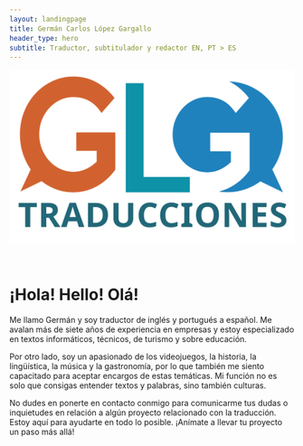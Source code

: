 ```yaml
---
layout: landingpage
title: Germán Carlos López Gargallo
header_type: hero
subtitle: Traductor, subtitulador y redactor EN, PT > ES
---
```


![GLGT_Logo](/assets/images/glgt_logo.svg)

&nbsp;
&nbsp;
&nbsp;

# ¡Hola! Hello! Olá!

Me llamo Germán y soy traductor de inglés y portugués a español. Me avalan más de siete años de experiencia en empresas y estoy especializado en textos informáticos, técnicos, de turismo y sobre educación.

Por otro lado, soy un apasionado de los videojuegos, la historia, la lingüística, la música y la gastronomía, por lo que también me siento capacitado para aceptar encargos de estas temáticas.
Mi función no es solo que consigas entender textos y palabras, sino también culturas.

No dudes en ponerte en contacto conmigo para comunicarme tus dudas o inquietudes en relación a algún proyecto relacionado con la traducción. Estoy aquí para ayudarte en todo lo posible. ¡Anímate a llevar tu proyecto un paso más allá!
